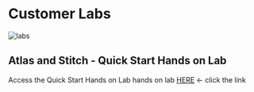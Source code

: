 # Customer Labs
![labs](./introduction-to-stitch/img/cutomerlabs.jpg)
## Atlas and Stitch - Quick Start Hands on Lab
Access the Quick Start Hands on Lab hands on lab [HERE](./introduction-to-stitch/quickstart/README.md) <- click the link
